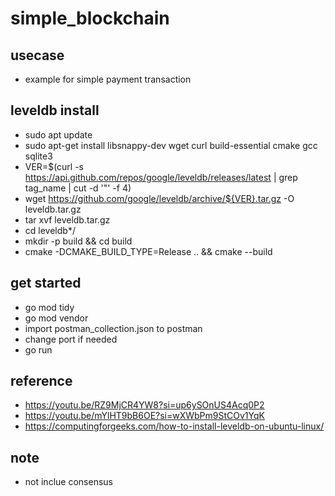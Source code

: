 # simple_blockchain

## usecase
- example for simple payment transaction

## leveldb install
- sudo apt update
- sudo apt-get install libsnappy-dev wget curl build-essential cmake gcc sqlite3
- VER=$(curl -s https://api.github.com/repos/google/leveldb/releases/latest | grep tag_name |  cut -d '"' -f 4)
- wget https://github.com/google/leveldb/archive/${VER}.tar.gz -O leveldb.tar.gz
- tar xvf leveldb.tar.gz
- cd leveldb*/
- mkdir -p build && cd build
- cmake -DCMAKE_BUILD_TYPE=Release .. && cmake --build 

## get started
- go mod tidy
- go mod vendor
- import postman_collection.json to postman
- change port if needed
- go run 

## reference
- https://youtu.be/RZ9MjCR4YW8?si=up6ySOnUS4Acq0P2
- https://youtu.be/mYlHT9bB6OE?si=wXWbPm9StCOv1YqK
- https://computingforgeeks.com/how-to-install-leveldb-on-ubuntu-linux/


## note
- not inclue consensus
